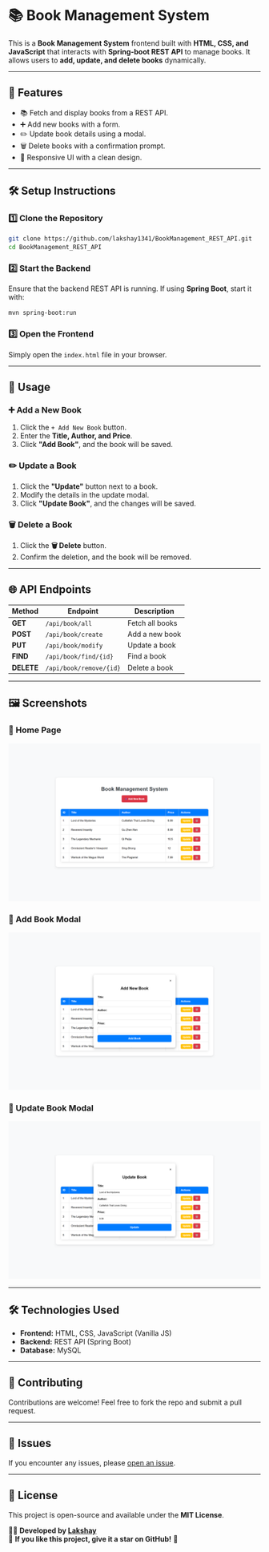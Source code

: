 # 📚 Book Management System

This is a **Book Management System** frontend built with **HTML, CSS, and JavaScript** that interacts with **Spring-boot REST API** to manage books. It allows users to **add, update, and delete books** dynamically.

---

## 🚀 Features
- 📚 Fetch and display books from a REST API.
- ➕ Add new books with a form.
- ✏️ Update book details using a modal.
- 🗑️ Delete books with a confirmation prompt.
- 🎨 Responsive UI with a clean design.

---

## 🛠️ Setup Instructions

### **1️⃣ Clone the Repository**
```sh
git clone https://github.com/lakshay1341/BookManagement_REST_API.git
cd BookManagement_REST_API
```

### **2️⃣ Start the Backend**
Ensure that the backend REST API is running. If using **Spring Boot**, start it with:
```sh
mvn spring-boot:run
```

### **3️⃣ Open the Frontend**
Simply open the `index.html` file in your browser.

---

## 📌 Usage

### ➕ **Add a New Book**
1. Click the `+ Add New Book` button.
2. Enter the **Title, Author, and Price**.
3. Click **"Add Book"**, and the book will be saved.

### ✏️ **Update a Book**
1. Click the **"Update"** button next to a book.
2. Modify the details in the update modal.
3. Click **"Update Book"**, and the changes will be saved.

### 🗑️ **Delete a Book**
1. Click the **🗑️ Delete** button.
2. Confirm the deletion, and the book will be removed.

---

## 🌐 API Endpoints
| Method | Endpoint | Description |
|--------|---------|------------|
| **GET** | `/api/book/all` | Fetch all books |
| **POST** | `/api/book/create` | Add a new book |
| **PUT** | `/api/book/modify` | Update a book |
| **FIND** | `/api/book/find/{id}` | Find a book |
| **DELETE** | `/api/book/remove/{id}` | Delete a book |

---

## 🖼️ Screenshots
### **📌 Home Page**
![Home Page](https://github.com/lakshay1341/BookManagement_REST_API/blob/main/BookManagement_Images/list.png)

### **📌 Add Book Modal**
![Add Book](https://github.com/lakshay1341/BookManagement_REST_API/blob/main/BookManagement_Images/create.png)

### **📌 Update Book Modal**
![Update Book](https://github.com/lakshay1341/BookManagement_REST_API/blob/main/BookManagement_Images/update.png)

---

## 🛠️ Technologies Used
- **Frontend:** HTML, CSS, JavaScript (Vanilla JS)
- **Backend:** REST API (Spring Boot)
- **Database:** MySQL

---

## 🐝 Contributing
Contributions are welcome! Feel free to fork the repo and submit a pull request.

---

## 🐝 Issues
If you encounter any issues, please [open an issue](https://github.com/lakshay1341/BookManagement_REST_API/issues).

---

## 🐜 License
This project is open-source and available under the **MIT License**.

👨‍💻 **Developed by [Lakshay](https://github.com/lakshay1341)**  
🌟 **If you like this project, give it a star on GitHub!** 🌟

